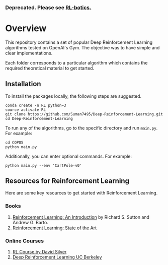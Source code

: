 ### Deprecated. Please see [RL-botics.](https://github.com/Suman7495/rl-botics)

# Overview
This repository contains a set of popular Deep Reinforcement Learning algorithms tested on OpenAI's Gym. The objective was to have simple and clear implementations.

Each folder corresponds to a particular algorithm which contains the required theoretical material to get started.

## Installation
To install the packages locally, the following steps are suggested. 
```
conda create -n RL python=3
source activate RL
git clone https://github.com/Suman7495/Deep-Reinforcement-Learning.git
cd Deep-Reinforcement-Learning
```

To run any of the algorithms, go to the specific directory and run `main.py`. For example:
```
cd COPOS
python main.py
```
Additionally, you can enter optional commands. For example:
```
python main.py --env 'CartPole-v0'
```

## Resources for Reinforcement Learning
Here are some key resources to get started with Reinforcement Learning.
### Books
1. [Reinforcement Learning: An Introduction](http://incompleteideas.net/book/bookdraft2017nov5.pdf) by Richard S. Sutton and Andrew G. Barto.
2. [Reinforcement Learning: State of the Art](https://www.springer.com/it/book/9783642276446)

### Online Courses
1. [RL Course by David Silver](https://www.youtube.com/watch?v=2pWv7GOvuf0)
2. [Deep Reinforcement Learning UC Berkeley](http://rail.eecs.berkeley.edu/deeprlcourse/)
